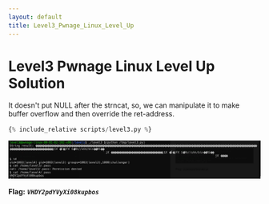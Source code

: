 ```yaml
---
layout: default
title: Level3_Pwnage_Linux_Level_Up
---
```


# Level3 Pwnage Linux Level Up Solution


It doesn't put NULL after the strncat, so, we can manipulate it to make buffer overflow and then override the ret-address.
```py
{% include_relative scripts/level3.py %}
```



![image](./images/level3.png)

**Flag:** ***`VHDY2pdYVyXi08kupbos`***
